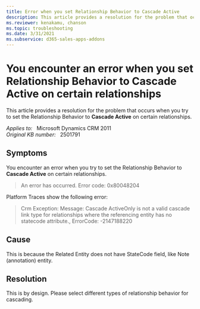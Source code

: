 ```yaml
---
title: Error when you set Relationship Behavior to Cascade Active
description: This article provides a resolution for the problem that occurs when you try to set the Relationship Behavior to Cascade Active on certain relationships.
ms.reviewer: kenakamu, chanson
ms.topic: troubleshooting
ms.date: 3/31/2021
ms.subservice: d365-sales-apps-addons
---
```

# You encounter an error when you set Relationship Behavior to Cascade Active on certain relationships

This article provides a resolution for the problem that occurs when you try to set the Relationship Behavior to **Cascade Active** on certain relationships.

_Applies to:_ &nbsp; Microsoft Dynamics CRM 2011  
_Original KB number:_ &nbsp; 2501791

## Symptoms

You encounter an error when you try to set the Relationship Behavior to **Cascade Active** on certain relationships.

> An error has occurred.
Error code: 0x80048204

Platform Traces show the following error:

> Crm Exception: Message: Cascade ActiveOnly is not a valid cascade link type for relationships where the referencing entity has no statecode attribute., ErrorCode: -2147188220

## Cause

This is because the Related Entity does not have StateCode field, like Note (annotation) entity.

## Resolution

This is by design. Please select different types of relationship behavior for cascading.

